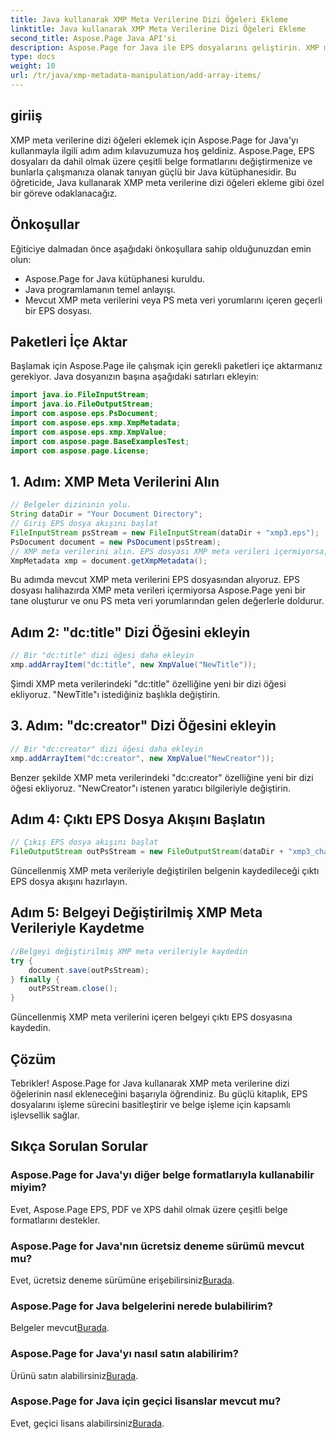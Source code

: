 ```yaml
---
title: Java kullanarak XMP Meta Verilerine Dizi Öğeleri Ekleme
linktitle: Java kullanarak XMP Meta Verilerine Dizi Öğeleri Ekleme
second_title: Aspose.Page Java API'si
description: Aspose.Page for Java ile EPS dosyalarını geliştirin. XMP meta verilerine dizi öğelerini zahmetsizce eklemeyi öğrenin. Şimdi adım adım kılavuzumuzu takip edin!
type: docs
weight: 10
url: /tr/java/xmp-metadata-manipulation/add-array-items/
---
```

## giriiş
XMP meta verilerine dizi öğeleri eklemek için Aspose.Page for Java'yı kullanmayla ilgili adım adım kılavuzumuza hoş geldiniz. Aspose.Page, EPS dosyaları da dahil olmak üzere çeşitli belge formatlarını değiştirmenize ve bunlarla çalışmanıza olanak tanıyan güçlü bir Java kütüphanesidir. Bu öğreticide, Java kullanarak XMP meta verilerine dizi öğeleri ekleme gibi özel bir göreve odaklanacağız.
## Önkoşullar
Eğiticiye dalmadan önce aşağıdaki önkoşullara sahip olduğunuzdan emin olun:
- Aspose.Page for Java kütüphanesi kuruldu.
- Java programlamanın temel anlayışı.
- Mevcut XMP meta verilerini veya PS meta veri yorumlarını içeren geçerli bir EPS dosyası.
## Paketleri İçe Aktar
Başlamak için Aspose.Page ile çalışmak için gerekli paketleri içe aktarmanız gerekiyor. Java dosyanızın başına aşağıdaki satırları ekleyin:
```java
import java.io.FileInputStream;
import java.io.FileOutputStream;
import com.aspose.eps.PsDocument;
import com.aspose.eps.xmp.XmpMetadata;
import com.aspose.eps.xmp.XmpValue;
import com.aspose.page.BaseExamplesTest;
import com.aspose.page.License;
```
## 1. Adım: XMP Meta Verilerini Alın
```java
// Belgeler dizininin yolu.
String dataDir = "Your Document Directory";
// Giriş EPS dosya akışını başlat
FileInputStream psStream = new FileInputStream(dataDir + "xmp3.eps");
PsDocument document = new PsDocument(psStream);
// XMP meta verilerini alın. EPS dosyası XMP meta verileri içermiyorsa, PS meta veri yorumlarından gelen değerlerle dolu yeni bir tane alırız (%%Creator, %%CreateDate, %%Title, vb.)
XmpMetadata xmp = document.getXmpMetadata();
```
Bu adımda mevcut XMP meta verilerini EPS dosyasından alıyoruz. EPS dosyası halihazırda XMP meta verileri içermiyorsa Aspose.Page yeni bir tane oluşturur ve onu PS meta veri yorumlarından gelen değerlerle doldurur.
## Adım 2: "dc:title" Dizi Öğesini ekleyin
```java
// Bir "dc:title" dizi öğesi daha ekleyin
xmp.addArrayItem("dc:title", new XmpValue("NewTitle"));
```
Şimdi XMP meta verilerindeki "dc:title" özelliğine yeni bir dizi öğesi ekliyoruz. "NewTitle"ı istediğiniz başlıkla değiştirin.
## 3. Adım: "dc:creator" Dizi Öğesini ekleyin
```java
// Bir "dc:creator" dizi öğesi daha ekleyin
xmp.addArrayItem("dc:creator", new XmpValue("NewCreator"));
```
Benzer şekilde XMP meta verilerindeki "dc:creator" özelliğine yeni bir dizi öğesi ekliyoruz. "NewCreator"ı istenen yaratıcı bilgileriyle değiştirin.
## Adım 4: Çıktı EPS Dosya Akışını Başlatın
```java
// Çıkış EPS dosya akışını başlat
FileOutputStream outPsStream = new FileOutputStream(dataDir + "xmp3_changed.eps");
```
Güncellenmiş XMP meta verileriyle değiştirilen belgenin kaydedileceği çıktı EPS dosya akışını hazırlayın.
## Adım 5: Belgeyi Değiştirilmiş XMP Meta Verileriyle Kaydetme
```java
//Belgeyi değiştirilmiş XMP meta verileriyle kaydedin
try {			
    document.save(outPsStream);
} finally {
    outPsStream.close();
}
```
Güncellenmiş XMP meta verilerini içeren belgeyi çıktı EPS dosyasına kaydedin.
## Çözüm
Tebrikler! Aspose.Page for Java kullanarak XMP meta verilerine dizi öğelerinin nasıl ekleneceğini başarıyla öğrendiniz. Bu güçlü kitaplık, EPS dosyalarını işleme sürecini basitleştirir ve belge işleme için kapsamlı işlevsellik sağlar.
## Sıkça Sorulan Sorular

### Aspose.Page for Java'yı diğer belge formatlarıyla kullanabilir miyim?
Evet, Aspose.Page EPS, PDF ve XPS dahil olmak üzere çeşitli belge formatlarını destekler.
### Aspose.Page for Java'nın ücretsiz deneme sürümü mevcut mu?
 Evet, ücretsiz deneme sürümüne erişebilirsiniz[Burada](https://releases.aspose.com/).
### Aspose.Page for Java belgelerini nerede bulabilirim?
 Belgeler mevcut[Burada](https://reference.aspose.com/page/java/).
### Aspose.Page for Java'yı nasıl satın alabilirim?
 Ürünü satın alabilirsiniz[Burada](https://purchase.aspose.com/buy).
### Aspose.Page for Java için geçici lisanslar mevcut mu?
 Evet, geçici lisans alabilirsiniz[Burada](https://purchase.aspose.com/temporary-license/).